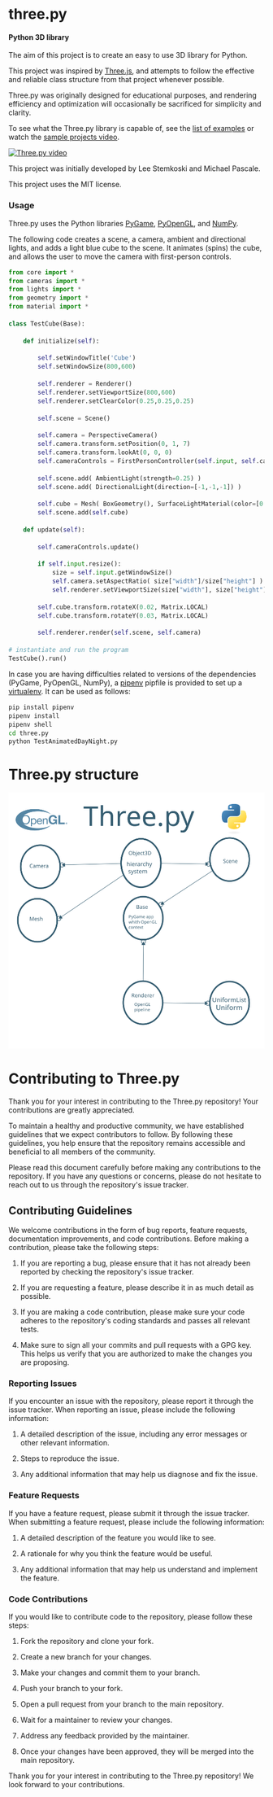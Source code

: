 three.py
========

#### Python 3D library ####

The aim of this project is to create an easy to use 3D library for Python.

This project was inspired by [Three.js](https://threejs.org/), and attempts to follow the effective and reliable class structure from that project whenever possible.

Three.py was originally designed for educational purposes, and rendering efficiency and optimization will occasionally be sacrificed for simplicity and clarity.

To see what the Three.py library is capable of, see the [list of examples](https://github.com/stemkoski/three.py/wiki/Examples) or watch the [sample projects video](https://www.youtube.com/watch?v=vs6LdP6pWKI).

[![Three.py video](https://raw.githubusercontent.com/stemkoski/three.py/master/three.py/docs/youtube-preview.png)](https://www.youtube.com/watch?v=vs6LdP6pWKI)

This project was initially developed by Lee Stemkoski and Michael Pascale.

This project uses the MIT license.

### Usage ###

Three.py uses the Python libraries [PyGame](https://www.pygame.org/), [PyOpenGL](http://pyopengl.sourceforge.net/), and [NumPy](http://www.numpy.org/). 

The following code creates a scene, a camera, ambient and directional lights, and adds a light blue cube to the scene. It animates (spins) the cube, and allows the user to move the camera with first-person controls.

```python
from core import *
from cameras import *
from lights import *
from geometry import *
from material import *

class TestCube(Base):
    
    def initialize(self):

        self.setWindowTitle('Cube')
        self.setWindowSize(800,600)

        self.renderer = Renderer()
        self.renderer.setViewportSize(800,600)
        self.renderer.setClearColor(0.25,0.25,0.25)
        
        self.scene = Scene()
        
        self.camera = PerspectiveCamera()
        self.camera.transform.setPosition(0, 1, 7)
        self.camera.transform.lookAt(0, 0, 0)
        self.cameraControls = FirstPersonController(self.input, self.camera)

        self.scene.add( AmbientLight(strength=0.25) )
        self.scene.add( DirectionalLight(direction=[-1,-1,-1]) )

        self.cube = Mesh( BoxGeometry(), SurfaceLightMaterial(color=[0.5,0.5,1.0]) )
        self.scene.add(self.cube)
        
    def update(self):
        
        self.cameraControls.update()

        if self.input.resize():
            size = self.input.getWindowSize()
            self.camera.setAspectRatio( size["width"]/size["height"] )
            self.renderer.setViewportSize(size["width"], size["height"])
                
        self.cube.transform.rotateX(0.02, Matrix.LOCAL)
        self.cube.transform.rotateY(0.03, Matrix.LOCAL)
        
        self.renderer.render(self.scene, self.camera)
                    
# instantiate and run the program
TestCube().run()
```

In case you are having difficulties related to versions of the dependencies (PyGame, PyOpenGL, NumPy), a [pipenv](https://docs.pipenv.org/en/latest/) pipfile is provided to set up a [virtualenv](https://virtualenv.pypa.io/en/latest/).
It can be used as follows:

```bash
pip install pipenv
pipenv install
pipenv shell
cd three.py
python TestAnimatedDayNight.py
```

# Three.py structure
![entities.svg](docs/imgs/entities.svg)

# Contributing to Three.py

Thank you for your interest in contributing to the Three.py repository! Your contributions are greatly appreciated.

To maintain a healthy and productive community, we have established guidelines that we expect contributors to follow. By following these guidelines, you help ensure that the repository remains accessible and beneficial to all members of the community.

Please read this document carefully before making any contributions to the repository. If you have any questions or concerns, please do not hesitate to reach out to us through the repository's issue tracker.

## Contributing Guidelines


We welcome contributions in the form of bug reports, feature requests, documentation improvements, and code contributions. Before making a contribution, please take the following steps:

1. If you are reporting a bug, please ensure that it has not already been reported by checking the repository's issue tracker.

2. If you are requesting a feature, please describe it in as much detail as possible.

3. If you are making a code contribution, please make sure your code adheres to the repository's coding standards and passes all relevant tests.

4. Make sure to sign all your commits and pull requests with a GPG key. This helps us verify that you are authorized to make the changes you are proposing.

### Reporting Issues

If you encounter an issue with the repository, please report it through the issue tracker. When reporting an issue, please include the following information:

1. A detailed description of the issue, including any error messages or other relevant information.

2. Steps to reproduce the issue.

3. Any additional information that may help us diagnose and fix the issue.

### Feature Requests

If you have a feature request, please submit it through the issue tracker. When submitting a feature request, please include the following information:

1. A detailed description of the feature you would like to see.

2. A rationale for why you think the feature would be useful.

3. Any additional information that may help us understand and implement the feature.

### Code Contributions
If you would like to contribute code to the repository, please follow these steps:

1. Fork the repository and clone your fork.

2. Create a new branch for your changes.

3. Make your changes and commit them to your branch.

4. Push your branch to your fork.

5. Open a pull request from your branch to the main repository.

6. Wait for a maintainer to review your changes.

7. Address any feedback provided by the maintainer.

8. Once your changes have been approved, they will be merged into the main repository.

Thank you for your interest in contributing to the Three.py repository! We look forward to your contributions.
